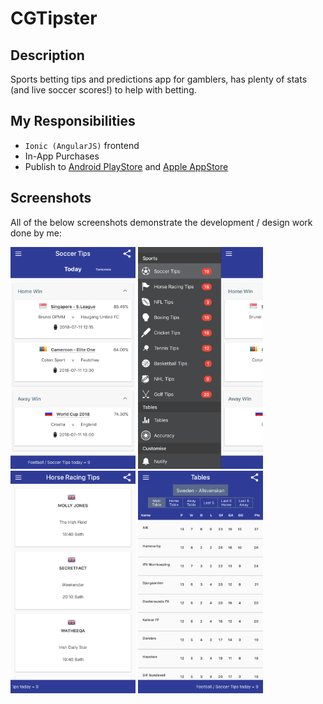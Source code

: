 # CGTipster

## Description

Sports betting tips and predictions app for gamblers, has plenty of stats (and live soccer scores!) to help with betting.

## My Responsibilities

- `Ionic (AngularJS)` frontend
- In-App Purchases
- Publish to [Android PlayStore](https://play.google.com/store/apps/details?id=com.bigedev.cgtipster&hl=en&gl=US) and [Apple AppStore](https://apps.apple.com/us/app/star-sports-tips/id1019083868?platform=iphone)

## Screenshots

All of the below screenshots demonstrate the development / design work done by me:

<img width="200" alt="Soccer Tips - CGTipster" src="./screenshots/1.png">
<img width="200" alt="Menu - CGTipster" src="./screenshots/2.png">
<img width="200" alt="Horse Racing Tips - CGTipster" src="./screenshots/3.png">
<img width="200" alt="Stats - CGTipster" src="./screenshots/4.png">
